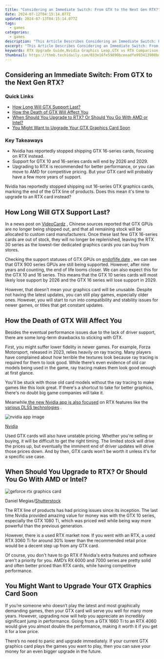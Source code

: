 ```yaml
---
title: "Considering an Immediate Switch: From GTX to the Next Gen RTX?"
date: 2024-07-12T04:15:14.077Z
updated: 2024-07-13T04:15:14.077Z
tags:
  - games
categories:
  - games
description: "This Article Describes Considering an Immediate Switch: From GTX to the Next Gen RTX?"
excerpt: "This Article Describes Considering an Immediate Switch: From GTX to the Next Gen RTX?"
keywords: RTX Upgrade Guide,Nvidia Graphics Leap,GTX vs RTX Comparison,Gaming Laptop Choices,Next Gen GPUs Review,RTX Performance Benefits,Transition to Advanced Graphics
thumbnail: https://thmb.techidaily.com/033e16fe59890bceeadfe993413908bd7b5cc9fe4734b479814370ac29d24cc7.jpg
---
```


## Considering an Immediate Switch: From GTX to the Next Gen RTX?

### Quick Links

* [How Long Will GTX Support Last?](#how-long-will-gtx-support-last)
* [How the Death of GTX Will Affect You](#how-the-death-of-gtx-will-affect-you)
* [When Should You Upgrade to RTX? Or Should You Go With AMD or Intel?](#when-should-you-upgrade-to-rtx-or-should-you-go-with-amd-or-intel)
* [You Might Want to Upgrade Your GTX Graphics Card Soon](#you-might-want-to-upgrade-your-gtx-graphics-card-soon)

### Key Takeaways

* Nvidia has reportedly stopped shipping GTX 16-series cards, focusing on RTX instead.
* Support for GTX 10 and 16-series cards will end by 2026 and 2029.
* Upgrading to RTX is recommended for better performance, or you can move to AMD for competitive pricing. But your GTX card will probably have a few more years of support.

 Nvidia has reportedly stopped shipping out 16-series GTX graphics cards, marking the end of the GTX line of products. Does this mean it's time to upgrade to an RTX card instead?

## How Long Will GTX Support Last?

 In a news post on [VideoCardz](https://videocardz.com/newz/nvidia-discontinues-geforce-gtx-16-gpus-the-end-of-gtx-series) , Chinese sources reported that GTX GPUs are no longer being shipped out, and that all remaining stock will be allocated to custom card manufacturers. Once these last few GTX 16-series cards are out of stock, they will no longer be replenished, leaving the RTX 30 series as the lowest-tier dedicated graphics cards you can buy from stores.

 Checking the support statuses of GTX GPUs on [endoflife.date](https://endoflife.date/nvidia-gpu) , we can see that GTX 900 series GPUs are still being supported. However, after nine years and counting, the end of life looms closer. We can also expect this for the GTX 10 and 16 series. This means that the GTX 10 series cards will most likely lose support by 2026 and the GTX 16 series will lose support in 2029.

 However, that doesn’t mean your graphics card will be unusable. Despite not having the latest updates, you can still play games, especially older ones. However, you will start to run into compatibility and stability issues for newer games, or titles that get constant updates.

## How the Death of GTX Will Affect You

 Besides the eventual performance issues due to the lack of driver support, there are some long-term drawbacks to sticking with GTX.

 First, you might suffer lower fidelity in newer games. For example, Forza Motorsport, released in 2023, relies heavily on ray tracing. Many players have complained about how terrible the textures look because ray tracing is required for them to look good. While there’s even evidence of old car models being used in the game, ray tracing makes them look good enough at first glance.

 You'll be stuck with those old card models without the ray tracing to make games like this look great. If there's a shortcut to take for better graphics, there's no doubt big game companies will take it.

 Meanwhile,[the new Nvidia app is also focused](https://www.makeuseof.com/what-is-nvidia-app-improve-gaming-experience/) on RTX features like the [various DLSS technologies](https://www.makeuseof.com/what-is-nvidia-ai-powered-dlss-3-5/) .

![nvidia app image](https://static1.makeuseofimages.com/wordpress/wp-content/uploads/2024/02/nvidia-app-image.jpg)

[Nvidia](https://blogs.nvidia.com/blog/studio-driver-app-rtx-ai-adobe-premiere-pro/)

 Used GTX cards will also have unstable pricing. Whether you're selling or buying, it will be difficult to get the right timing. The limited stock will drive the prices up, but eventually the imminent end of driver updates will drive those prices down. And by then, GTX cards won't be worth it unless it's for a specific use case.

## When Should You Upgrade to RTX? Or Should You Go With AMD or Intel?

![geforce rtx graphics card](https://static1.makeuseofimages.com/wordpress/wp-content/uploads/2024/04/untitled-design.jpg)

 Daniel Megias/[Shutterstock](https://www.shutterstock.com/image-photo/granada-spain-december-18-2021-pny-2093075371)

 The RTX line of products has had pricing issues since its inception. The last time Nvidia provided amazing value for money was with the GTX 10 series, especially the GTX 1080 Ti, which was priced well while being way more powerful than the previous generation.

 However, there is a used RTX market now. If you went with an RTX, a used RTX 3060 Ti for around 30% lower than the recommended retail price would be a decent step up from any GTX card.

 Of course, you don't have to go RTX if Nvidia's extra features and software aren't a priority for you. AMD’s RX 6000 and 7000 series are pretty solid and often better priced than RTX cards, while having competitive performance.

## You Might Want to Upgrade Your GTX Graphics Card Soon

 If you’re someone who doesn’t play the latest and most graphically demanding games, then your GTX card will serve you well for many more years. However, upgrading now will help you appreciate an incredibly significant jump in performance. Going from a GTX 1660 Ti to an RTX 4060 would give you almost double the performance, making it worth it if you get it for a low price.

 There’s no need to panic and upgrade immediately. If your current GTX graphics card plays the games you want to play, then you can save your money for an even bigger upgrade in the future.


<ins class="adsbygoogle"
     style="display:block"
     data-ad-format="autorelaxed"
     data-ad-client="ca-pub-7571918770474297"
     data-ad-slot="1223367746"></ins>



<ins class="adsbygoogle"
     style="display:block"
     data-ad-client="ca-pub-7571918770474297"
     data-ad-slot="8358498916"
     data-ad-format="auto"
     data-full-width-responsive="true"></ins>




